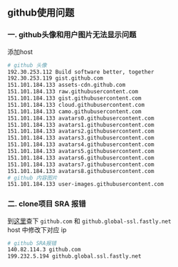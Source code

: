 ## github使用问题

### 一. github头像和用户图片无法显示问题
添加host
```sh
# github 头像
192.30.253.112 Build software better, together 
192.30.253.119 gist.github.com
151.101.184.133 assets-cdn.github.com
151.101.184.133 raw.githubusercontent.com
151.101.184.133 gist.githubusercontent.com
151.101.184.133 cloud.githubusercontent.com
151.101.184.133 camo.githubusercontent.com
151.101.184.133 avatars0.githubusercontent.com
151.101.184.133 avatars1.githubusercontent.com
151.101.184.133 avatars2.githubusercontent.com
151.101.184.133 avatars3.githubusercontent.com
151.101.184.133 avatars4.githubusercontent.com
151.101.184.133 avatars5.githubusercontent.com
151.101.184.133 avatars6.githubusercontent.com
151.101.184.133 avatars7.githubusercontent.com
151.101.184.133 avatars8.githubusercontent.com
# github 内容图片
151.101.184.133 user-images.githubusercontent.com
```

### 二. clone项目 SRA 报错
到[这里](https://www.ipaddress.com/)查下 `github.com` 和 `github.global-ssl.fastly.net`  
host 中修改下对应 ip
```sh
# github SRA报错
140.82.114.3 github.com
199.232.5.194 github.global.ssl.fastly.net
```
